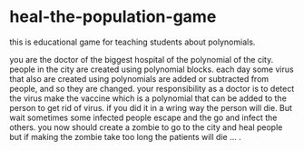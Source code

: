 # heal-the-population-game

this is educational game for teaching students about polynomials.

you are the doctor of the biggest hospital of  the polynomial of the city. people in the city
are created using polynomial blocks. each day some virus that also are created using polynomials 
are added or subtracted from people, and so they are changed. your responsibility as a doctor is
to detect the virus make the vaccine which is a polynomial that can be added to the person to get 
rid of virus. if you did it in a wring way the person will die. But wait sometimes some
infected people escape and the go and infect the others. you now should create a zombie to go to
the city and heal people but if making the zombie take too long the patients will die ... .

